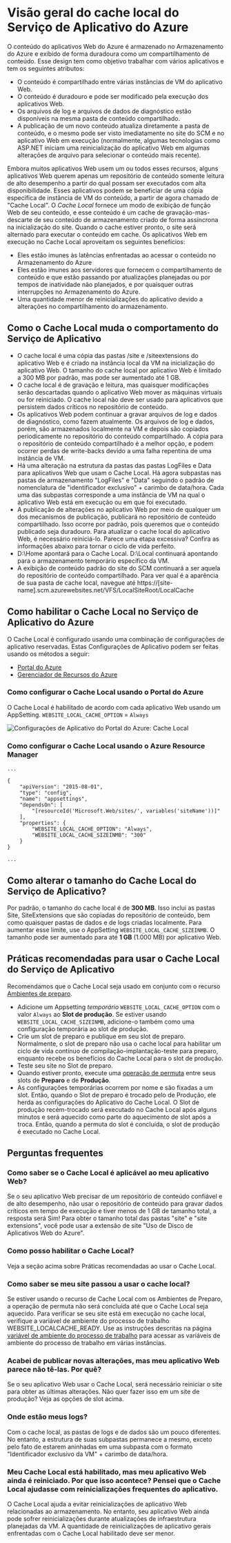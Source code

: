 <properties
   pageTitle="Visão geral do cache local do Serviço de Aplicativo do Azure"
   description="Este artigo descreve como habilitar, redimensionar e consultar o status do recurso de Cache Local do Serviço de Aplicativo do Azure"
   services="app-service"
   documentationCenter="app-service"
   authors="SyntaxC4"
   manager="yochayk"
   editor=""
   tags="optional"
   keywords="Uso restrito aos usuários avançados de SEO. Separe os termos com vírgulas. Verifique com seu usuário avançado de SEO antes de alterar o conteúdo deste artigo que contém esses termos."/>

<tags
   ms.service="app-service"
   ms.devlang="multiple"
   ms.topic="article"
   ms.tgt_pltfrm="na"
   ms.workload="na"
   ms.date="03/04/2016"
   ms.author="cfowler"/>

# Visão geral do cache local do Serviço de Aplicativo do Azure

O conteúdo do aplicativos Web do Azure é armazenado no Armazenamento do Azure e exibido de forma duradoura como um compartilhamento de conteúdo. Esse design tem como objetivo trabalhar com vários aplicativos e tem os seguintes atributos:

* O conteúdo é compartilhado entre várias instâncias de VM do aplicativo Web. 
* O conteúdo é duradouro e pode ser modificado pela execução dos aplicativos Web. 
* Os arquivos de log e arquivos de dados de diagnóstico estão disponíveis na mesma pasta de conteúdo compartilhado. 
* A publicação de um novo conteúdo atualiza diretamente a pasta de conteúdo, e o mesmo pode ser visto imediatamente no site do SCM e no aplicativo Web em execução (normalmente, algumas tecnologias como ASP.NET iniciam uma reinicialização do aplicativo Web em algumas alterações de arquivo para selecionar o conteúdo mais recente). 

Embora muitos aplicativos Web usem um ou todos esses recursos, alguns aplicativos Web querem apenas um repositório de conteúdo somente leitura de alto desempenho a partir do qual possam ser executados com alta disponibilidade. Esses aplicativos podem se beneficiar de uma cópia específica de instância de VM do conteúdo, a partir de agora chamado de "Cache Local". O _Cache Local_ fornece um modo de exibição de função Web de seu conteúdo, e esse conteúdo é um cache de gravação-mas-descarte de seu conteúdo de armazenamento criado de forma assíncrona na inicialização do site. Quando o cache estiver pronto, o site será alternado para executar o conteúdo em cache. Os aplicativos Web em execução no Cache Local aproveitam os seguintes benefícios:

* Eles estão imunes às latências enfrentadas ao acessar o conteúdo no Armazenamento do Azure 
* Eles estão imunes aos servidores que fornecem o compartilhamento de conteúdo e que estão passando por atualizações planejadas ou por tempos de inatividade não planejados, e por quaisquer outras interrupções no Armazenamento do Azure. 
* Uma quantidade menor de reinicializações do aplicativo devido a alterações no compartilhamento do armazenamento. 

## Como o Cache Local muda o comportamento do Serviço de Aplicativo

* O cache local é uma cópia das pastas /site e /siteextensions do aplicativo Web e é criado na instância local da VM na inicialização do aplicativo Web. O tamanho do cache local por aplicativo Web é limitado a 300 MB por padrão, mas pode ser aumentado até 1 GB. 
* O cache local é de gravação e leitura, mas quaisquer modificações serão descartadas quando o aplicativo Web mover as máquinas virtuais ou for reiniciado. O cache local não deve ser usado para aplicativos que persistem dados críticos no repositório de conteúdo. 
* Os aplicativos Web podem continuar a gravar arquivos de log e dados de diagnóstico, como fazem atualmente. Os arquivos de log e dados, porém, são armazenados localmente na VM e depois são copiados periodicamente no repositório do conteúdo compartilhado. A cópia para o repositório de conteúdo compartilhado é a melhor opção, e podem ocorrer perdas de write-backs devido a uma falha repentina de uma instância de VM. 
* Há uma alteração na estrutura da pastas das pastas LogFiles e Data para aplicativos Web que usam o Cache Local. Há agora subpastas nas pastas de armazenamento "LogFiles" e "Data" seguindo o padrão de nomenclatura de "identificador exclusivo" + carimbo de data/hora. Cada uma das subpastas corresponde a uma instância de VM na qual o aplicativo Web está em execução ou em que foi executado.  
* A publicação de alterações no aplicativo Web por meio de qualquer um dos mecanismos de publicação, publicará no repositório de conteúdo compartilhado. Isso ocorre por padrão, pois queremos que o conteúdo publicado seja duradouro. Para atualizar o cache local do aplicativo Web, é necessário reiniciá-lo. Parece uma etapa excessiva? Confira as informações abaixo para tornar o ciclo de vida perfeito.
* D:\\Home apontará para o Cache Local. D:\\Local continuará apontando para o armazenamento temporário específico da VM. 
* A exibição de conteúdo padrão do site do SCM continuará a ser aquela do repositório de conteúdo compartilhado. Para ver qual é a aparência de sua pasta de cache local, navegue até https://[site-name].scm.azurewebsites.net/VFS/LocalSiteRoot/LocalCache

## Como habilitar o Cache Local no Serviço de Aplicativo do Azure

O Cache Local é configurado usando uma combinação de configurações de aplicativo reservadas. Estas Configurações de Aplicativo podem ser feitas usando os métodos a seguir:

* [Portal do Azure](#Configure-Local-Cache-Portal)
* [Gerenciador de Recursos do Azure](#Configure-Local-Cache-ARM)

### Como configurar o Cache Local usando o Portal do Azure
<a name="Configure-Local-Cache-Portal"></a>

O Cache Local é habilitado de acordo com cada aplicativo Web usando um AppSetting. `WEBSITE_LOCAL_CACHE_OPTION` = `Always`

![Configurações de Aplicativo do Portal do Azure: Cache Local](media/app-service-local-cache/app-service-local-cache-configure-portal.png)

### Como configurar o Cache Local usando o Azure Resource Manager
<a name="Configure-Local-Cache-ARM"></a>

```
...

{
    "apiVersion": "2015-08-01",
    "type": "config",
    "name": "appsettings",
    "dependsOn": [
        "[resourceId('Microsoft.Web/sites/', variables('siteName'))]"
    ],
    "properties": {
        "WEBSITE_LOCAL_CACHE_OPTION": "Always",
        "WEBSITE_LOCAL_CACHE_SIZEINMB": "300" 
    }
}

...
```

## Como alterar o tamanho do Cache Local do Serviço de Aplicativo?

Por padrão, o tamanho do cache local é de **300 MB**. Isso inclui as pastas Site, SiteExtensions que são copiadas do repositório de conteúdo, bem como quaisquer pastas de dados e de logs criadas localmente. Para aumentar esse limite, use o AppSetting `WEBSITE_LOCAL_CACHE_SIZEINMB`. O tamanho pode ser aumentado para até **1 GB** (1.000 MB) por aplicativo Web.

## Práticas recomendadas para usar o Cache Local do Serviço de Aplicativo

Recomendamos que o Cache Local seja usado em conjunto com o recurso [Ambientes de preparo](../app-service-web/web-sites-staged-publishing.md).

* Adicione um Appsetting _temporário_ `WEBSITE_LOCAL_CACHE_OPTION` com o valor `Always` ao **Slot de produção**. Se estiver usando `WEBSITE_LOCAL_CACHE_SIZEINMB`, adicione-o também como uma configuração temporária ao slot de produção. 
* Crie um slot de preparo e publique em seu slot de preparo. Normalmente, o slot de preparo não usa o cache local para habilitar um ciclo de vida contínuo de compilação-implantação-teste para preparo, enquanto recebe os benefícios do Cache Local para o slot de produção. 
*	Teste seu site no Slot de preparo.  
*	Quando estiver pronto, execute uma [operação de permuta](../app-service-web/web-sites-staged-publishing.md#to-swap-deployment-slots) entre seus slots de **Preparo** e de **Produção**.  
*	As configurações temporárias ocorrem por nome e são fixadas a um slot. Então, quando o Slot de preparo é trocado pelo de Produção, ele herda as configurações do Aplicativo do Cache Local. O Slot de produção recém-trocado será executado no Cache Local após alguns minutos e será aquecido como parte do aquecimento de slot após a troca. Então, quando a permuta do slot é concluída, o slot de produção é executado no Cache Local.

## Perguntas frequentes

### Como saber se o Cache Local é aplicável ao meu aplicativo Web? 

Se o seu aplicativo Web precisar de um repositório de conteúdo confiável e de alto desempenho, não usar o repositório de conteúdo para gravar dados críticos em tempo de execução e tiver menos de 1 GB de tamanho total, a resposta será Sim! Para obter o tamanho total das pastas "site" e "site extensions", você pode usar a extensão de site "Uso de Disco de Aplicativos Web do Azure".
 
### Como posso habilitar o Cache Local? 

Veja a seção acima sobre Práticas recomendadas ao usar o Cache Local.
 
### Como saber se meu site passou a usar o cache local? 

Se estiver usando o recurso de Cache Local com os Ambientes de Preparo, a operação de permuta não será concluída até que o Cache Local seja aquecido. Para verificar se seu site está em execução no cache local, verifique a variável de ambiente do processo de trabalho WEBSITE\_LOCALCACHE\_READY. Use as instruções descritas na página [variável de ambiente do processo de trabalho](https://github.com/projectkudu/kudu/wiki/Process-Threads-list-and-minidump-gcdump-diagsession#process-environment-variable) para acessar as variáveis de ambiente do processo de trabalho em várias instâncias.
 
### Acabei de publicar novas alterações, mas meu aplicativo Web parece não tê-las. Por quê? 
Se o seu aplicativo Web usar o Cache Local, será necessário reiniciar o site para obter as últimas alterações. Não quer fazer isso em um site de produção? Veja as opções de slot acima.
 
### Onde estão meus logs? 

Com o cache local, as pastas de logs e de dados são um pouco diferentes. No entanto, a estrutura de suas subpastas permanece a mesmo, exceto pelo fato de estarem aninhadas em uma subpasta com o formato "Identificador exclusivo da VM" + carimbo de data/hora.
 
### Meu Cache Local está habilitado, mas meu aplicativo Web ainda é reiniciado. Por que isso acontece? Pensei que o Cache Local ajudasse com reinicializações frequentes do aplicativo. 

O Cache Local ajuda a evitar reinicializações de aplicativo Web relacionadas ao armazenamento. No entanto, seu aplicativo Web ainda pode sofrer reinicializações durante atualizações de infraestrutura planejadas da VM. A quantidade de reinicializações de aplicativo gerais enfrentadas com o Cache Local habilitado deve ser menor.

<!---HONumber=AcomDC_0323_2016-->